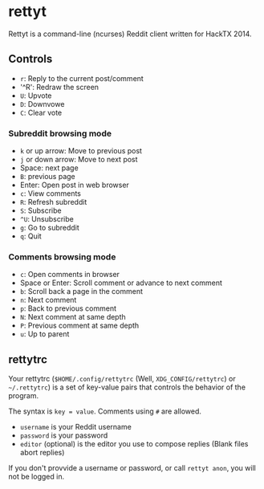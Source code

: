 # rettyt
Rettyt is a command-line (ncurses) Reddit client written for HackTX 2014.

## Controls
- `r`: Reply to the current post/comment
- '^R': Redraw the screen
- `U`: Upvote
- `D`: Downvowe
- `C`: Clear vote

### Subreddit browsing mode
- `k` or up arrow: Move to previous post
- `j` or down arrow: Move to next post
- Space: next page
- `B`: previous page
- Enter: Open post in web browser
- `c`: View comments
- `R`: Refresh subreddit
- `S`: Subscribe
- `^U`: Unsubscribe
- `g`: Go to subreddit
- `q`: Quit

### Comments browsing mode
- `c`: Open comments in browser
- Space or Enter: Scroll comment or advance to next comment
- `b`: Scroll back a page in the comment
- `n`: Next comment
- `p`: Back to previous comment
- `N`: Next comment at same depth
- `P`: Previous comment at same depth
- `u`: Up to parent

## rettytrc
Your rettytrc (`$HOME/.config/rettytrc` (Well, `XDG_CONFIG/rettytrc`) or `~/.rettytrc`) is a set of key-value pairs that
controls the behavior of the program.

The syntax is `key = value`. Comments using `#` are allowed.

- `username` is your Reddit username
- `password` is your password
- `editor` (optional) is the editor you use to compose replies (Blank files abort replies)

If you don't provvide a username or password, or call `rettyt anon`, you will not be logged in.

